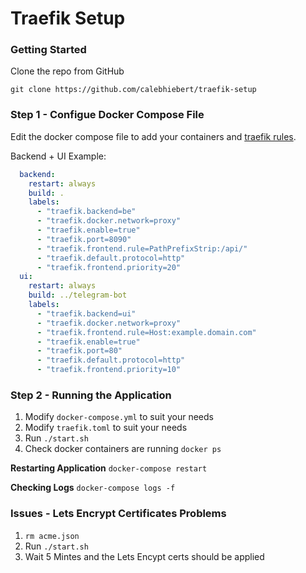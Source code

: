 # Traefik Setup

### Getting Started
Clone the repo from GitHub

```
git clone https://github.com/calebhiebert/traefik-setup
```

### Step 1 - Configue Docker Compose File
Edit the docker compose file to add your containers and [traefik rules](https://docs.traefik.io/configuration/backends/docker/#labels-overriding-default-behavior).


Backend + UI Example:
```yaml
  backend:
    restart: always
    build: .
    labels:
      - "traefik.backend=be"
      - "traefik.docker.network=proxy"
      - "traefik.enable=true"
      - "traefik.port=8090"
      - "traefik.frontend.rule=PathPrefixStrip:/api/"
      - "traefik.default.protocol=http"
      - "traefik.frontend.priority=20"
  ui:
    restart: always
    build: ../telegram-bot
    labels:
      - "traefik.backend=ui"
      - "traefik.docker.network=proxy"
      - "traefik.frontend.rule=Host:example.domain.com"
      - "traefik.enable=true"
      - "traefik.port=80"
      - "traefik.default.protocol=http"
      - "traefik.frontend.priority=10"
```

### Step 2 - Running the Application
1.  Modify `docker-compose.yml` to suit your needs
2.  Modify `traefik.toml` to suit your needs
3.  Run `./start.sh`
4.  Check docker containers are running `docker ps`

**Restarting Application**
`docker-compose restart`

**Checking Logs**
`docker-compose logs -f`

### Issues - Lets Encrypt Certificates Problems
1. `rm acme.json`
2. Run `./start.sh`
3. Wait 5 Mintes and the Lets Encypt certs should be applied
